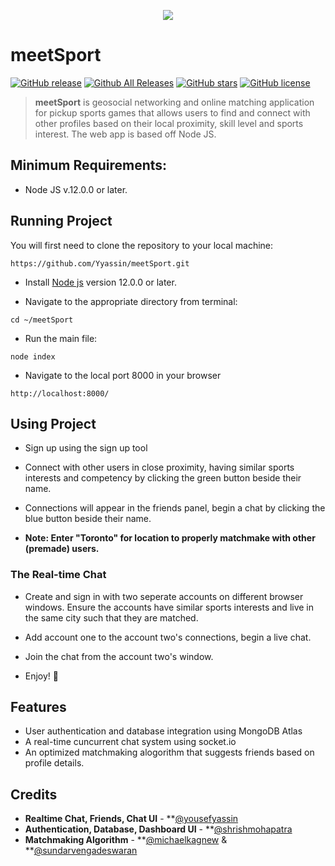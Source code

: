 <span title="meetSport Dashboard">
 <p align="center">
  <img src="https://i.imgur.com/lzhScNS.png">
 </p>
</span>

# meetSport
[![GitHub release](https://img.shields.io/github/v/release/Yyassin/meetSport.svg?colorB=97CA00?label=version)](https://github.com/Yyassin/meetSport/releases/latest) [![Github All Releases](https://img.shields.io/github/downloads/Yyassin/meetSport/total.svg?colorB=97CA00)](https://github.com/Yyassin/meetSport/releases) [![GitHub stars](https://img.shields.io/github/stars/Yyassin/meetSport.svg?colorB=007EC6)](https://github.com/Yyassin/meetSport/stargazers)  [![GitHub license](https://img.shields.io/badge/license-MIT-blue.svg)](https://raw.githubusercontent.com/Yyassin/meetSport/master/LICENSE)

> **meetSport** is geosocial networking and online matching application for pickup sports games that allows users to find and connect with other profiles based on their local proximity, skill level and sports interest. The web app is based off Node JS.

<!--- Supports all major media players, including full **Spotify**, **Google Play Music Desktop Player** and **Chrome/Firefox webplayer** support (thanks to **[@tjhrulz](https://github.com/tjhrulz)** and **[@khanhas](https://github.com/khanhas)**)  for the amazing plugins used in this skin). --->

## Minimum Requirements:
 - Node JS v.12.0.0 or later.
 
## Running Project
You will first need to clone the repository to your local machine:
```
https://github.com/Yyassin/meetSport.git
```

* Install [Node js](https://nodejs.org/en/) version 12.0.0 or later.

* Navigate to the appropriate directory from terminal:
```
cd ~/meetSport
```

* Run the main file:
```
node index
```

* Navigate to the local port 8000 in your browser
```
http://localhost:8000/
```


## Using Project

* Sign up using the sign up tool

* Connect with other users in close proximity, having similar sports interests and competency by clicking the green button beside their name.

* Connections will appear in the friends panel, begin a chat by clicking the blue button beside their name.

* **Note: Enter "Toronto" for location to properly matchmake with other (premade) users.**

### The Real-time Chat

* Create and sign in with two seperate accounts on different browser windows. Ensure the accounts have similar sports interests and live in the same city such that they are matched.

* Add account one to the account two's connections, begin a live chat. 

* Join the chat from the account two's window.

 * Enjoy! 🎉


## Features
- User authentication and database integration using MongoDB Atlas
- A real-time cuncurrent chat system using socket.io
- An optimized matchmaking alogorithm that suggests friends based on profile details.


## Credits

- **Realtime Chat, Friends, Chat UI** - **[@yousefyassin](https://github.com/Yyassin) 
- **Authentication, Database, Dashboard UI** - **[@shrishmohapatra](https://github.com/shrish-mohapatra)
- **Matchmaking Algorithm** - **[@michaelkagnew](https://github.com/Michael-Kagnew) & **[@sundarvengadeswaran](https://github.com/SundarVenga)

